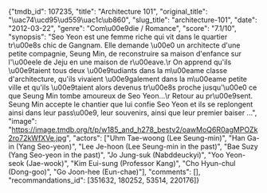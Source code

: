{"tmdb_id": 107235, "title": "Architecture 101", "original_title": "\uac74\ucd95\ud559\uac1c\ub860", "slug_title": "architecture-101", "date": "2012-03-22", "genre": "Com\u00e9die / Romance", "score": "7.1/10", "synopsis": "Seo Yeon est une femme riche qui vit dans le quartier tr\u00e8s chic de Gangnam. Elle demande \u00e0 un architecte d'une petite compagnie, Seung Min, de reconstruire sa maison d'enfance sur l'\u00eele de Jeju en une maison de r\u00eave.\r On apprend qu'ils \u00e9taient tous deux \u00e9tudiants dans la m\u00eame classe d'architecture, qu'ils vivaient \u00e9galement dans la m\u00eame petite ville et qu'ils \u00e9taient alors devenus tr\u00e8s proche jusqu'\u00e0 ce que Seung Min tombe amoureux de Seo Yeon...\r Retour au pr\u00e9sent. Seung Min accepte le chantier que lui confie Seo Yeon et ils se replongent ainsi dans leur pass\u00e9, leur souvenirs, ainsi que leur premier baiser ...", "image": "https://image.tmdb.org/t/p/w185_and_h278_bestv2/oawMoQ6R0agMPOZk2ro72kWfXVe.jpg", "actors": ["Uhm Tae-woong (Lee Seung-min)", "Han Ga-in (Yang Seo-yeon)", "Lee Je-hoon (Lee Seung-min in the past)", "Bae Suzy (Yang Seo-yeon in the past)", "Jo Jung-suk (Nabddeuckyi)", "Yoo Yeon-seok (Jae-wook)", "Kim Eui-sung (Professor Kang)", "Cho Hyun-chul (Dong-goo)", "Go Joon-hee (Eun-chae)"], "comments": [], "recommandations_id": [351632, 180252, 53514, 220176]}